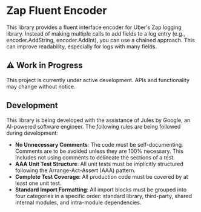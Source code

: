 # Zap Fluent Encoder

This library provides a fluent interface encoder for Uber's Zap logging library. Instead of making multiple calls to add fields to a log entry (e.g., encoder.AddString, encoder.AddInt), you can use a chained approach. This can improve readability, especially for logs with many fields.

## ⚠️ Work in Progress

This project is currently under active development. APIs and functionality may change without notice.

## Development

This library is being developed with the assistance of Jules by Google, an AI-powered software engineer. The following rules are being followed during development:

- **No Unnecessary Comments**: The code must be self-documenting. Comments are to be avoided unless they are 100% necessary. This includes not using comments to delineate the sections of a test.
- **AAA Unit Test Structure**: All unit tests must be implicitly structured following the Arrange-Act-Assert (AAA) pattern.
- **Complete Test Coverage**: All production code must be covered by at least one unit test.
- **Standard Import Formatting**: All import blocks must be grouped into four categories in a specific order: standard library, third-party, shared internal modules, and intra-module dependencies.
